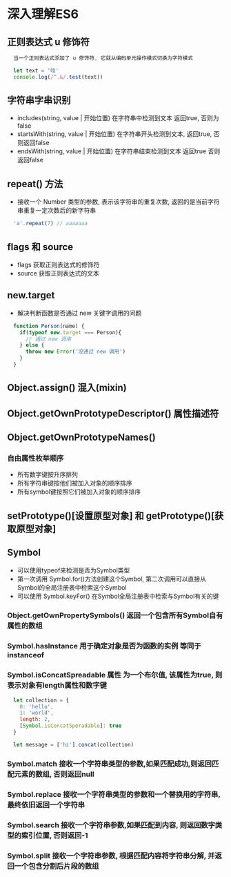 # 深入理解ES6

## 正则表达式 u 修饰符

```javascript
  当一个正则表达式添加了 u 修饰符, 它就从编码单元操作模式切换为字符模式

  let text = '哇'
  console.log(/^.&/.test(text))
```

## 字符串字串识别

+ includes(string, value | 开始位置) 在字符串中检测到文本 返回true, 否则为false
+ startsWith(string, value | 开始位置) 在字符串开头检测到文本, 返回true, 否则返回false
+ endsWith(string, value | 开始位置) 在字符串结束检测到文本 返回true 否则返回false

## repeat() 方法

+ 接收一个 Number 类型的参数, 表示该字符串的重复次数, 返回的是当前字符串重复一定次数后的新字符串

```javascript
  'a'.repeat(7) // aaaaaaa
```

## flags 和 source

+ flags 获取正则表达式的修饰符
+ source 获取正则表达式的文本

## new.target
+ 解决判断函数是否通过 new 关键字调用的问题

```javascript
  function Person(name) {
    if(typeof new.target === Person){
      // 通过 new 调用
    } else {
      throw new Error('没通过 new 调用')
    }
  }
```

## Object.assign() 混入(mixin)

## Object.getOwnPrototypeDescriptor() 属性描述符

## Object.getOwnPrototypeNames() 
### 自由属性枚举顺序
+ 所有数字键按升序排列
+ 所有字符串键按他们被加入对象的顺序排序
+ 所有symbol键按照它们被加入对象的顺序排序

## setPrototype()[设置原型对象] 和 getPrototype()[获取原型对象]

## Symbol

+ 可以使用typeof来检测是否为Symbol类型
+ 第一次调用 Symbol.for()方法创建这个Symbol, 第二次调用可以直接从Symbol的全局注册表中检索这个Symbol
+ 可以使用 Symbol.keyFor() 在Symbol全局注册表中检索与Symbol有关的键

### Object.getOwnPropertySymbols() 返回一个包含所有Symbol自有属性的数组

### Symbol.hasInstance 用于确定对象是否为函数的实例 等同于 instanceof

### Symbol.isConcatSpreadable 属性 为一个布尔值, 该属性为true, 则表示对象有length属性和数字键
```javascript
  let collection = {
    0: 'hello',
    1: 'world',
    length: 2,
    [Symbol.isConcatSperadable]: true
  }

  let message = ['hi'].concat(collection)
```

### Symbol.match 接收一个字符串类型的参数,如果匹配成功,则返回匹配元素的数组, 否则返回null
### Symbol.replace 接收一个字符串类型的参数和一个替换用的字符串,最终依旧返回一个字符串
### Symbol.search 接收一个字符串参数,如果匹配到内容, 则返回数字类型的索引位置, 否则返回-1
### Symbol.split 接收一个字符串参数, 根据匹配内容将字符串分解, 并返回一个包含分割后片段的数组